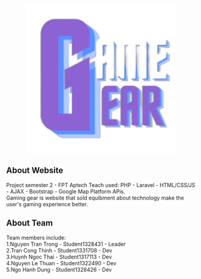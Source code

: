 <p align="center"><a href="" target="_blank"><img src="public/assets/logos/logo_web/logo.png" width="400"></a></p>

## About Website

Project semester 2 - FPT Aptech Teach used: PHP - Laravel - HTML/CSS/JS - AJAX - Bootstrap - Google Map Platform APis.
<br>
Gaming gear is website that sold equibment about technology make the user's gaming experience better.

## About Team

Team members include:
<br>
1.Nguyen Tran Trong - Student1328431 - Leader
<br>
2.Tran Cong Thinh - Student1331708 - Dev
<br>
3.Huynh Ngoc Thai - Student1317113 - Dev
<br>
4.Nguyen Le Thuan - Student1322490 - Dev
<br>
5.Ngo Hanh Dung - Student1328426 - Dev
